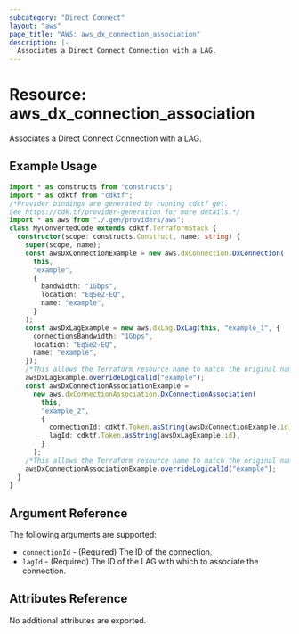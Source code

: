 ```yaml
---
subcategory: "Direct Connect"
layout: "aws"
page_title: "AWS: aws_dx_connection_association"
description: |-
  Associates a Direct Connect Connection with a LAG.
---
```


# Resource: aws_dx_connection_association

Associates a Direct Connect Connection with a LAG.

## Example Usage

```typescript
import * as constructs from "constructs";
import * as cdktf from "cdktf";
/*Provider bindings are generated by running cdktf get.
See https://cdk.tf/provider-generation for more details.*/
import * as aws from "./.gen/providers/aws";
class MyConvertedCode extends cdktf.TerraformStack {
  constructor(scope: constructs.Construct, name: string) {
    super(scope, name);
    const awsDxConnectionExample = new aws.dxConnection.DxConnection(
      this,
      "example",
      {
        bandwidth: "1Gbps",
        location: "EqSe2-EQ",
        name: "example",
      }
    );
    const awsDxLagExample = new aws.dxLag.DxLag(this, "example_1", {
      connectionsBandwidth: "1Gbps",
      location: "EqSe2-EQ",
      name: "example",
    });
    /*This allows the Terraform resource name to match the original name. You can remove the call if you don't need them to match.*/
    awsDxLagExample.overrideLogicalId("example");
    const awsDxConnectionAssociationExample =
      new aws.dxConnectionAssociation.DxConnectionAssociation(
        this,
        "example_2",
        {
          connectionId: cdktf.Token.asString(awsDxConnectionExample.id),
          lagId: cdktf.Token.asString(awsDxLagExample.id),
        }
      );
    /*This allows the Terraform resource name to match the original name. You can remove the call if you don't need them to match.*/
    awsDxConnectionAssociationExample.overrideLogicalId("example");
  }
}

```

## Argument Reference

The following arguments are supported:

* `connectionId` - (Required) The ID of the connection.
* `lagId` - (Required) The ID of the LAG with which to associate the connection.

## Attributes Reference

No additional attributes are exported.

<!-- cache-key: cdktf-0.17.0-pre.15 input-f68e76d3aa311e891c8f617c729bba25356074b1f25530611e754a3ecea49d09 -->
